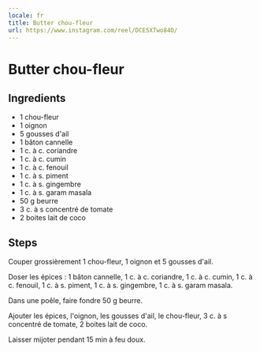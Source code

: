```yaml
---
locale: fr
title: Butter chou-fleur
url: https://www.instagram.com/reel/DCE5XTwo84O/
---
```


# Butter chou-fleur

## Ingredients

- 1&nbsp;chou-fleur
- 1&nbsp;oignon
- 5&nbsp;gousses d'ail
- 1&nbsp;bâton cannelle
- 1&nbsp;c. à c. coriandre
- 1&nbsp;c. à c. cumin
- 1&nbsp;c. à c. fenouil
- 1&nbsp;c. à s. piment
- 1&nbsp;c. à s. gingembre
- 1&nbsp;c. à s. garam masala
- 50&nbsp;g beurre
- 3&nbsp;c. à s concentré de tomate
- 2&nbsp;boites lait de coco

## Steps

Couper grossièrement 1&nbsp;chou-fleur, 1&nbsp;oignon et 5&nbsp;gousses d'ail.

Doser les épices : 1&nbsp;bâton cannelle, 1&nbsp;c. à c. coriandre, 1&nbsp;c. à c. cumin, 1&nbsp;c. à c. fenouil, 1&nbsp;c. à s. piment, 1&nbsp;c. à s. gingembre, 1&nbsp;c. à s. garam masala.

Dans une poêle, faire fondre 50&nbsp;g beurre.

Ajouter les épices, l'oignon, les gousses d'ail, le chou-fleur, 3&nbsp;c. à s concentré de tomate, 2&nbsp;boites lait de coco.

Laisser mijoter pendant 15&nbsp;min à feu doux.
